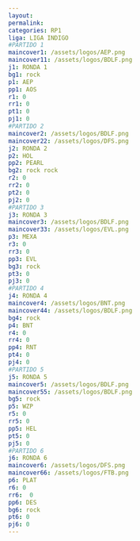 ```yaml
---
layout: 
permalink: 
categories: RP1
liga: LIGA INDIGO
#PARTIDO 1
maincover1: /assets/logos/AEP.png
maincover11: /assets/logos/BDLF.png
j1: RONDA 1
bg1: rock
p1: AEP
pp1: AOS
r1: 0
rr1: 0
pt1: 0
pj1: 0
#PARTIDO 2
maincover2: /assets/logos/BDLF.png
maincover22: /assets/logos/DFS.png
j2: RONDA 2
p2: HOL
pp2: PEARL
bg2: rock rock
r2: 0
rr2: 0
pt2: 0
pj2: 0
#PARTIDO 3
j3: RONDA 3
maincover3: /assets/logos/BDLF.png
maincover33: /assets/logos/EVL.png
p3: MEXA
r3: 0
rr3: 0
pp3: EVL
bg3: rock
pt3: 0
pj3: 0
#PARTIDO 4
j4: RONDA 4
maincover4: /assets/logos/BNT.png
maincover44: /assets/logos/BDLF.png
bg4: rock 
p4: BNT
r4: 0
rr4: 0
pp4: RNT
pt4: 0
pj4: 0
#PARTIDO 5
j5: RONDA 5
maincover5: /assets/logos/BDLF.png
maincover55: /assets/logos/BDLF.png
bg5: rock 
p5: WZP
r5: 0
rr5: 0
pp5: HEL
pt5: 0
pj5: 0
#PARTIDO 6
j6: RONDA 6
maincover6: /assets/logos/DFS.png
maincover66: /assets/logos/FTB.png
p6: PLAT
r6: 0
rr6:  0
pp6: DES
bg6: rock
pt6: 0
pj6: 0
---
```

